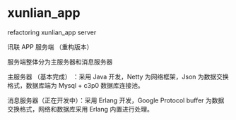 # xunlian_app
refactoring xunlian_app server

讯联 APP 服务端 （重构版本）

服务端整体分为主服务器和消息服务器

主服务器  （基本完成）  ：采用 Java 开发，Netty 为网络框架，Json 为数据交换格式，数据库端为 Mysql + c3p0 数据库连接池。

消息服务器（正在开发中）：采用 Erlang 开发，Google Protocol buffer 为数据交换格式，网络和数据库采用 Erlang 内置进行处理。
